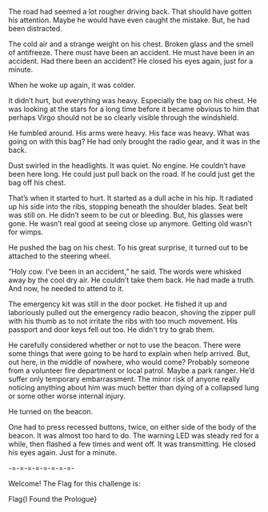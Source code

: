 The road had seemed a lot rougher driving back. That should have gotten his attention. Maybe he would have even caught the mistake. But, he had been distracted. 

The cold air and a strange weight on his chest. Broken glass and the smell of antifreeze. There must have been an accident. He must have been in an accident. Had there been an accident? He closed his eyes again, just for a minute. 

When he woke up again, it was colder. 

It didn’t hurt, but everything was heavy. Especially the bag on his chest. He was looking at the stars for a long time before it became obvious to him that perhaps Virgo should not be so clearly visible through the windshield. 

He fumbled around. His arms were heavy. His face was heavy. What was going on with this bag? He had only brought the radio gear, and it was in the back.

Dust swirled in the headlights. It was quiet. No engine. He couldn’t have been here long. He could just pull back on the road. If he could just get the bag off his chest.

That’s when it started to hurt. It started as a dull ache in his hip. It radiated up his side into the ribs, stopping beneath the shoulder blades. Seat belt was still on. He didn’t seem to be cut or bleeding. But, his glasses were gone. He wasn’t real good at seeing close up anymore. Getting old wasn’t for wimps. 

He pushed the bag on his chest. To his great surprise, it turned out to be attached to the steering wheel.

“Holy cow. I’ve been in an accident,” he said. The words were whisked away by the cool dry air. He couldn’t take them back. He had made a truth. And now, he needed to attend to it.

The emergency kit was still in the door pocket. He fished it up and laboriously pulled out the emergency radio beacon, shoving the zipper pull with his thumb as to not irritate the ribs with too much movement. His passport and door keys fell out too. He didn't try to grab them. 

He carefully considered whether or not to use the beacon. There were some things that were going to be hard to explain when help arrived. But, out here, in the middle of nowhere, who would come? Probably someone from a volunteer fire department or local patrol. Maybe a park ranger. He’d suffer only temporary embarrassment. The minor risk of anyone really noticing anything about him was much better than dying of a collapsed lung or some other worse internal injury.

He turned on the beacon. 

One had to press recessed buttons, twice, on either side of the body of the beacon. It was almost too hard to do. The warning LED was steady red for a while, then flashed a few times and went off. It was transmitting. He closed his eyes again. Just for a minute. 

-=-=-=-=-=-=-=-=-

Welcome! The Flag for this challenge is:

Flag{I Found the Prologue}
